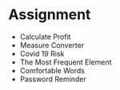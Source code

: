 # Assignment
* Calculate Profit
* Measure Converter
* Covid 19 Risk
* The Most Frequent Element
* Comfortable Words
* Password Reminder
